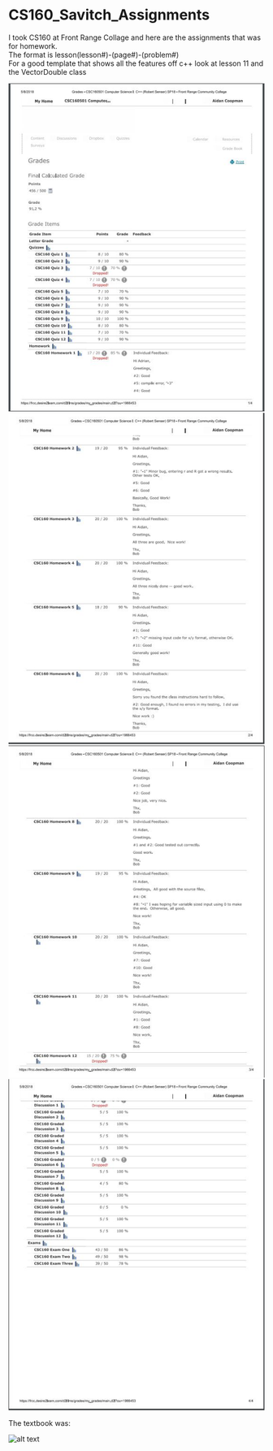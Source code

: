 # CS160_Savitch_Assignments

I took CS160 at Front Range Collage and here are the assignments that was for homework.               
The format is lesson(lesson#)-(page#)-(problem#)                                  
For a good template that shows all the features off c++ look at lesson 11 and the VectorDouble class

![alt text](FinalGrade1.JPG)
![alt text](FinalGrade2.JPG)
![alt text](FinalGrade3.JPG)
![alt text](FinalGrade4.JPG)

The textbook was:

![alt text](TextBook.jpg)
